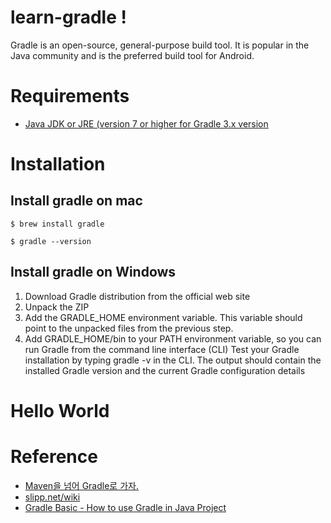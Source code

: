 # learn-gradle ! 


Gradle is an open-source, general-purpose build tool. It is popular in the Java community and is the preferred build tool for Android.


# Requirements
- [Java JDK or JRE (version 7 or higher for Gradle 3.x version](https://www.oracle.com/java/technologies/javase-downloads.html)

# Installation

## Install gradle on mac

```Shell
$ brew install gradle
```

```Shell
$ gradle --version
```

## Install gradle on Windows

1. Download Gradle distribution from the official web site
2. Unpack the ZIP
3. Add the GRADLE_HOME environment variable. This variable should point to the unpacked files from the previous step.
4. Add GRADLE_HOME/bin to your PATH environment variable, so you can run Gradle from the command line interface (CLI)
Test your Gradle installation by typing gradle -v in the CLI. The output should contain the installed Gradle version and the current Gradle configuration details

# Hello World




# Reference 
- [Maven을 넘어 Gradle로 가자.](http://kwon37xi.egloos.com/4747016)
- [slipp.net/wiki](https://www.slipp.net/wiki/display/IDE/Gradle)
- [Gradle Basic - How to use Gradle in Java Project](https://www.slideshare.net/ienvyou/gradle-basic-how-to-use-gradle-in-java-project)
